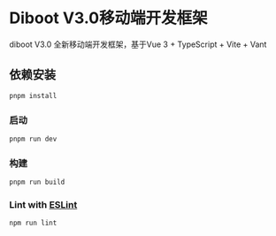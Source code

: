 # Diboot V3.0移动端开发框架

diboot V3.0 全新移动端开发框架，基于Vue 3 + TypeScript + Vite + Vant

## 依赖安装

```sh
pnpm install
```

### 启动

```sh
pnpm run dev
```

### 构建

```sh
pnpm run build
```

### Lint with [ESLint](https://eslint.org/)

```sh
npm run lint
```
